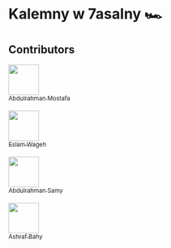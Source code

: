 ﻿# Kalemny w 7asalny 🏎️


 ## Contributors
[<img src="https://github.com/Abdulrahman-Mostafa10.png" width="60px;"/><br /><sub>Abdulrahman Mostafa</sub><br/>](https://github.com/Abdelruhman-Mostafa10/)<br/>
[<img src="https://github.com/eslamwageh.png" width="60px;"/><br /><sub>Eslam Wageh</sub><br/>](https://github.com/eslamwageh/) <br/>
[<img src="https://github.com/AbdelruhmanSamy.png" width="60px;"/><br /><sub>Abdulrahman Samy</sub><br/>](https://github.com/AbdelruhmanSamy/) <br/>
[<img src="https://github.com/Ashraf-Bahy.png" width="60px;"/><br /><sub>Ashraf Bahy</sub><br/>](https://github.com/Ashraf-Bahy/) 
